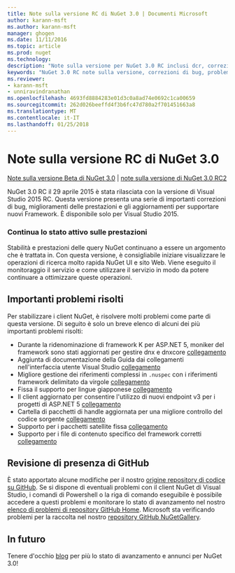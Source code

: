 ```yaml
---
title: Note sulla versione RC di NuGet 3.0 | Documenti Microsoft
author: karann-msft
ms.author: karann-msft
manager: ghogen
ms.date: 11/11/2016
ms.topic: article
ms.prod: nuget
ms.technology: 
description: "Note sulla versione per NuGet 3.0 RC inclusi dcr, correzioni di bug, le funzionalità aggiunte e problemi noti."
keywords: "NuGet 3.0 RC note sulla versione, correzioni di bug, problemi noti, aggiunta di funzionalità, eseguire"
ms.reviewer:
- karann-msft
- unniravindranathan
ms.openlocfilehash: 4693fd8884283e01d3c0a8ad74e0692c1ca00659
ms.sourcegitcommit: 262d026beeffd4f3b6fc47d780a2f701451663a8
ms.translationtype: MT
ms.contentlocale: it-IT
ms.lasthandoff: 01/25/2018
---
```

# <a name="nuget-30-rc-release-notes"></a>Note sulla versione RC di NuGet 3.0

[Note sulla versione Beta di NuGet 3.0](../release-notes/nuget-3.0-beta.md) | [note sulla versione di NuGet 3.0 RC2](../release-notes/nuget-3.0-RC2.md)

NuGet 3.0 RC il 29 aprile 2015 è stata rilasciata con la versione di Visual Studio 2015 RC. Questa versione presenta una serie di importanti correzioni di bug, miglioramenti delle prestazioni e gli aggiornamenti per supportare nuovi Framework.  È disponibile solo per Visual Studio 2015.

### <a name="continued-focus-on-performance"></a>Continua lo stato attivo sulle prestazioni

Stabilità e prestazioni delle query NuGet continuano a essere un argomento che è trattata in.  Con questa versione, è consigliabile iniziare visualizzare le operazioni di ricerca molto rapida NuGet UI e sito Web.  Viene eseguito il monitoraggio il servizio e come utilizzare il servizio in modo da potere continuare a ottimizzare queste operazioni.

## <a name="significant-issues-resolved"></a>Importanti problemi risolti

Per stabilizzare i client NuGet, è risolvere molti problemi come parte di questa versione.  Di seguito è solo un breve elenco di alcuni dei più importanti problemi risolti:

* Durante la ridenominazione di framework K per ASP.NET 5, moniker del framework sono stati aggiornati per gestire dnx e dnxcore [collegamento](https://github.com/NuGet/Home/issues/215)
* Aggiunta di documentazione della Guida dai collegamenti nell'interfaccia utente Visual Studio [collegamento](https://github.com/NuGet/Home/issues/232)
* Migliore gestione dei riferimenti complessi in `.nuspec` con i riferimenti framework delimitato da virgole [collegamento](https://github.com/NuGet/Home/issues/276)
* Fissa il supporto per lingue giapponese [collegamento](https://github.com/NuGet/Home/issues/253)
* Il client aggiornato per consentire l'utilizzo di nuovi endpoint v3 per i progetti di ASP.NET 5 [collegamento](https://github.com/NuGet/Home/issues/219)
* Cartella di pacchetti di handle aggiornata per una migliore controllo del codice sorgente [collegamento](https://github.com/NuGet/Home/issues/56)
* Supporto per i pacchetti satellite fissa [collegamento](https://github.com/NuGet/Home/issues/17)
* Supporto per i file di contenuto specifico del framework corretti [collegamento](https://github.com/NuGet/Home/issues/18)

## <a name="github-presence-overhaul"></a>Revisione di presenza di GitHub

È stato apportato alcune modifiche per il nostro [origine repository di codice su GitHub](http://github.com/nuget/home).  Se si dispone di eventuali problemi con il client NuGet di Visual Studio, i comandi di Powershell o la riga di comando eseguibile è possibile accedere a questi problemi e monitorare lo stato di avanzamento nel nostro [elenco di problemi di repository GitHub Home](http://github.com/nuget/home/issues).  Microsoft sta verificando problemi per la raccolta nel nostro [repository GitHub NuGetGallery](http://github.com/nuget/NuGetGallery/issues).


## <a name="stay-tuned"></a>In futuro

Tenere d'occhio [blog](http://blog.nuget.org) per più lo stato di avanzamento e annunci per NuGet 3.0!